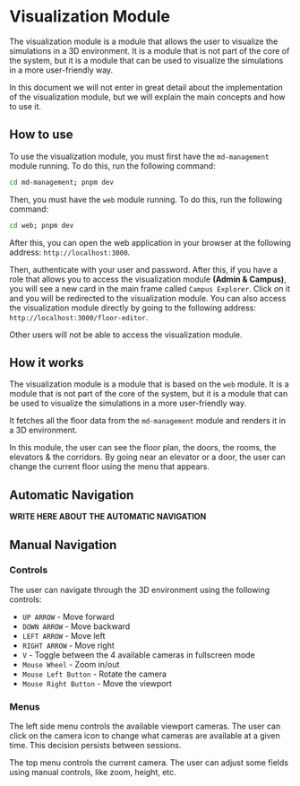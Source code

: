 # Visualization Module

The visualization module is a module that allows the user to visualize the simulations in a 3D environment. It is a module that is not part of the core of the system, but it is a module that can be used to visualize the simulations in a more user-friendly way.

In this document we will not enter in great detail about the implementation of the visualization module, but we will explain the main concepts and how to use it.

## How to use

To use the visualization module, you must first have the `md-management` module running. To do this, run the following command:

```bash
cd md-management; pnpm dev
```

Then, you must have the `web` module running. To do this, run the following command:

```bash
cd web; pnpm dev
```

After this, you can open the web application in your browser at the following address: `http://localhost:3000`.

Then, authenticate with your user and password. After this, if you have a role that allows you to access the visualization module **(Admin & Campus)**, you will see a new card in the main frame called `Campus Explorer`. Click on it and you will be redirected to the visualization module. You can also access the visualization module directly by going to the following address: `http://localhost:3000/floor-editor`.

Other users will not be able to access the visualization module.

## How it works

The visualization module is a module that is based on the `web` module. It is a module that is not part of the core of the system, but it is a module that can be used to visualize the simulations in a more user-friendly way.

It fetches all the floor data from the `md-management` module and renders it in a 3D environment.

In this module, the user can see the floor plan, the doors, the rooms, the elevators & the corridors. By going near an elevator or a door, the user can change the current floor using the menu that appears.

## Automatic Navigation

**WRITE HERE ABOUT THE AUTOMATIC NAVIGATION**

## Manual Navigation

### Controls

The user can navigate through the 3D environment using the following controls:

- `UP ARROW` - Move forward
- `DOWN ARROW` - Move backward
- `LEFT ARROW` - Move left
- `RIGHT ARROW` - Move right
- `V` - Toggle between the 4 available cameras in fullscreen mode
- `Mouse Wheel` - Zoom in/out
- `Mouse Left Button` - Rotate the camera
- `Mouse Right Button` - Move the viewport

### Menus

The left side menu controls the available viewport cameras. The user can click on the camera icon to change what cameras are available at a given time. This decision persists between sessions.

The top menu controls the current camera. The user can adjust some fields using manual controls, like zoom, height, etc.
